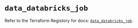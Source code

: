 # `data_databricks_job`

Refer to the Terraform Registory for docs: [`data_databricks_job`](https://registry.terraform.io/providers/databricks/databricks/1.32.0/docs/data-sources/job).
